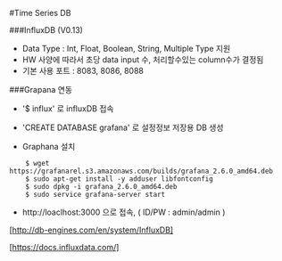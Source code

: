 #Time Series DB

###InfluxDB (V0.13)

 - Data Type : Int, Float, Boolean, String, Multiple Type 지원
 - HW 사양에 따라서 초당 data input 수, 처리할수있는 column수가 결정됨
 - 기본 사용 포트 : 8083, 8086, 8088
 
###Grapana 연동

 - '$ influx' 로 influxDB 접속

 - 'CREATE DATABASE grafana' 로 설정정보 저장용 DB 생성

 - Graphana 설치
~~~~
    $ wget https://grafanarel.s3.amazonaws.com/builds/grafana_2.6.0_amd64.deb
    $ sudo apt-get install -y adduser libfontconfig
    $ sudo dpkg -i grafana_2.6.0_amd64.deb
    $ sudo service grafana-server start
~~~~

  - http://loaclhost:3000 으로 접속, ( ID/PW : admin/admin )


[http://db-engines.com/en/system/InfluxDB]

[https://docs.influxdata.com/]

